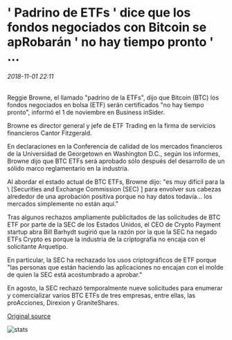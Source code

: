 # ' Padrino de ETFs ' dice que los fondos negociados con Bitcoin se apRobarán ' no hay tiempo pronto ' ...

###### 2018-11-01 22:11

Reggie Browne, el llamado "padrino de la ETFs", dijo que Bitcoin (BTC) los fondos negociados en bolsa (ETF) serán certificados "no hay tiempo pronto", informó el 1 de noviembre en Business inSider.

Browne es director general y jefe de ETF Trading en la firma de servicios financieros Cantor Fitzgerald.

En declaraciones en la Conferencia de calidad de los mercados financieros de la Universidad de Georgetown en Washington D.C., según los informes, Browne dijo que BTC ETFs será aprobado sólo después del desarrollo de un sólido marco reglamentario en la industria.

Al abordar el estado actual de BTC ETFs, Browne dijo: "es muy difícil para la \ [Securities and Exchange Commission (SEC) \] para envolver sus cabezas alrededor de una aprobación positiva porque no hay datos todavía... los mercados simplemente no están aquí."

Tras algunos rechazos ampliamente publicitados de las solicitudes de BTC ETF por parte de la SEC de los Estados Unidos, el CEO de Crypto Payment startup abra Bill Barhydt sugirió que la razón por la que la SEC ha negado ETFs Crypto es porque la industria de la criptografía no encaja con el solicitante Arquetipo.

En particular, la SEC ha rechazado los usos criptográficos de ETF porque "las personas que están haciendo las aplicaciones no encajan con el molde de quien la SEC está acostumbrado a aprobar."

En agosto, la SEC rechazó temporalmente nueve solicitudes para enumerar y comercializar varios BTC ETFs de tres empresas, entre ellas, las proAcciones, Direxion y GraniteShares.

[Original source](https://cointelegraph.com/news/godfather-of-etfs-says-bitcoin-exchange-traded-funds-will-be-approved-no-time-soon)

![stats](https://c.statcounter.com/11760860/0/a89fa40b/1/ "stats")